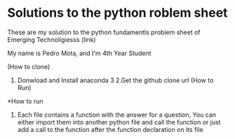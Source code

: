 # Solutions to the python roblem sheet
These are my solution to the python fundamentls problem sheet of Emerging Technoligiesss (link)

My name is Pedro Mota, and I'm 4th Year Student

(How to clone)
1. Donwload and Install anaconda 3
2.Get the github clone url
(How to Run)

*How to run
1. Each file contains a function with the answer for a question,
You can either import them into another python file and call the
function or just add a call to the function after the function 
declaration on its file